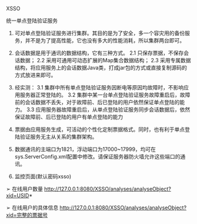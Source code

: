 XSSO

统一单点登陆验证服务



1. 可对单点登陆验证服务进行集群。其目的是为了安全，多一个容灾用的备份服务，并不是为了提高性能，它也没有多大的性能消耗，所以集群两台即可。

2. 会话数据是用于通讯的数据结构，它有三种方式。
   2.1 只保存票据，不保存会话数据；
   2.2 采用可通用可动态扩展的Map集合数据结构；
   2.3 采用专属数据结构，将应用服务上的会话数据Java类，打成jar包的方式或直接复制源码的方式放进来即可。

3. 经实测：
   3.1 集群中所有单点登陆验证服务因断电等原因均故障时，不影响应用服务器正常登陆的。
   3.2 集群中某一台单点登陆验证服务故障重启后，故障前的会话数据不丢失，对于故障前、后已登陆的用户依然保证单点登陆的能力。
   3.3 应用服务器故障重启后，从单点登陆验证服务同步会话数据后，依然保证故障前、后已登陆的用户有单点登陆的能力

4. 票据由应用服务生成，可活动的个性化定制票据格式。同时，也有利于单点登陆验证服务无主从关系的集群架构。

5. 数据通讯的主端口为1821，浮动端口为17000~17999，均可在sys.ServerConfig.xml配置中修改。请保证服务器防火墙允许这些端口的通讯。

6. 监控页面(默认密码xsso)

➢ 在线用户数量 http://127.0.0.1:8080/XSSO/analyses/analyseObject?xid=USID*

➢ 在线用户的具体信息 http://127.0.0.1:8080/XSSO/analyses/analyseObject?xid=完整的票据号